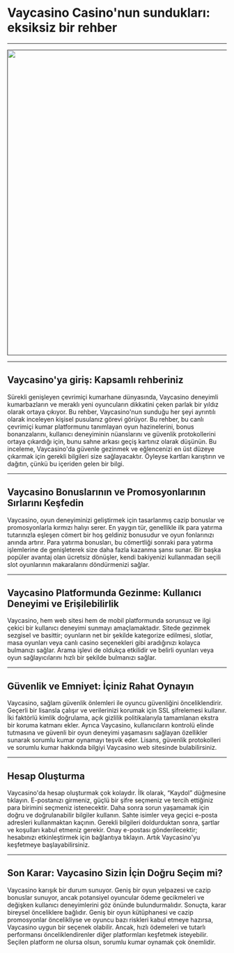 # Vaycasino Casino'nun sundukları: eksiksiz bir rehber

---

<p align="center">
 <a href="">
  <img src="" alt="" width="700"/>
</a>
</p>

---

## Vaycasino'ya giriş: Kapsamlı rehberiniz

Sürekli genişleyen çevrimiçi kumarhane dünyasında, Vaycasino deneyimli kumarbazların ve meraklı yeni oyuncuların dikkatini çeken parlak bir yıldız olarak ortaya çıkıyor. Bu rehber, Vaycasino'nun sunduğu her şeyi ayrıntılı olarak inceleyen kişisel pusulanız görevi görüyor. Bu rehber, bu canlı çevrimiçi kumar platformunu tanımlayan oyun hazinelerini, bonus bonanzalarını, kullanıcı deneyiminin nüanslarını ve güvenlik protokollerini ortaya çıkardığı için, bunu sahne arkası geçiş kartınız olarak düşünün. Bu inceleme, Vaycasino'da güvenle gezinmek ve eğlencenizi en üst düzeye çıkarmak için gerekli bilgileri size sağlayacaktır. Öyleyse kartları karıştırın ve dağıtın, çünkü bu içeriden gelen bir bilgi.

---

## Vaycasino Bonuslarının ve Promosyonlarının Sırlarını Keşfedin

Vaycasino, oyun deneyiminizi geliştirmek için tasarlanmış cazip bonuslar ve promosyonlarla kırmızı halıyı serer. En yaygın tür, genellikle ilk para yatırma tutarınızla eşleşen cömert bir hoş geldiniz bonusudur ve oyun fonlarınızı anında artırır. Para yatırma bonusları, bu cömertliği sonraki para yatırma işlemlerine de genişleterek size daha fazla kazanma şansı sunar. Bir başka popüler avantaj olan ücretsiz dönüşler, kendi bakiyenizi kullanmadan seçili slot oyunlarının makaralarını döndürmenizi sağlar.

---

## Vaycasino Platformunda Gezinme: Kullanıcı Deneyimi ve Erişilebilirlik

Vaycasino, hem web sitesi hem de mobil platformunda sorunsuz ve ilgi çekici bir kullanıcı deneyimi sunmayı amaçlamaktadır. Sitede gezinmek sezgisel ve basittir; oyunların net bir şekilde kategorize edilmesi, slotlar, masa oyunları veya canlı casino seçenekleri gibi aradığınızı kolayca bulmanızı sağlar. Arama işlevi de oldukça etkilidir ve belirli oyunları veya oyun sağlayıcılarını hızlı bir şekilde bulmanızı sağlar.

---

## Güvenlik ve Emniyet: İçiniz Rahat Oynayın

Vaycasino, sağlam güvenlik önlemleri ile oyuncu güvenliğini önceliklendirir. Geçerli bir lisansla çalışır ve verilerinizi korumak için SSL şifrelemesi kullanır. İki faktörlü kimlik doğrulama, açık gizlilik politikalarıyla tamamlanan ekstra bir koruma katmanı ekler. Ayrıca Vaycasino, kullanıcıların kontrolü elinde tutmasına ve güvenli bir oyun deneyimi yaşamasını sağlayan özellikler sunarak sorumlu kumar oynamayı teşvik eder. Lisans, güvenlik protokolleri ve sorumlu kumar hakkında bilgiyi Vaycasino web sitesinde bulabilirsiniz.

---

## Hesap Oluşturma

Vaycasino'da hesap oluşturmak çok kolaydır. İlk olarak, “Kaydol” düğmesine tıklayın. E-postanızı girmeniz, güçlü bir şifre seçmeniz ve tercih ettiğiniz para birimini seçmeniz istenecektir. Daha sonra sorun yaşamamak için doğru ve doğrulanabilir bilgiler kullanın. Sahte isimler veya geçici e-posta adresleri kullanmaktan kaçının. Gerekli bilgileri doldurduktan sonra, şartlar ve koşulları kabul etmeniz gerekir. Onay e-postası gönderilecektir; hesabınızı etkinleştirmek için bağlantıya tıklayın. Artık Vaycasino'yu keşfetmeye başlayabilirsiniz.

---

## Son Karar: Vaycasino Sizin İçin Doğru Seçim mi?

Vaycasino karışık bir durum sunuyor. Geniş bir oyun yelpazesi ve cazip bonuslar sunuyor, ancak potansiyel oyuncular ödeme gecikmeleri ve değişken kullanıcı deneyimlerini göz önünde bulundurmalıdır. Sonuçta, karar bireysel önceliklere bağlıdır. Geniş bir oyun kütüphanesi ve cazip promosyonlar öncelikliyse ve oyuncu bazı riskleri kabul etmeye hazırsa, Vaycasino uygun bir seçenek olabilir. Ancak, hızlı ödemeleri ve tutarlı performansı önceliklendirenler diğer platformları keşfetmek isteyebilir. Seçilen platform ne olursa olsun, sorumlu kumar oynamak çok önemlidir.
